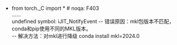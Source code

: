 # 
- from torch._C import *  # noqa: F403  
……  
undefined symbol: iJIT_NotifyEvent
-- 错误原因：mkl包版本不匹配，conda和pip使用不同的MKL版本。  
-- 解决方法：对mkl进行降级 conda install mkl=2024.0
